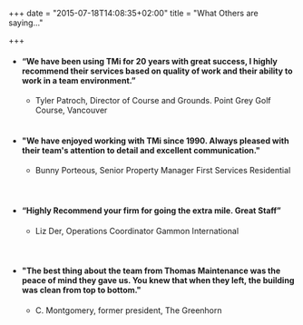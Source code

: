 +++
date = "2015-07-18T14:08:35+02:00"
title = "What Others are saying..."

+++

* #### “We have been using TMi for 20 years with great success, I highly recommend their services based on quality of work and their ability to work in a team environment.”

	+ Tyler Patroch, Director of Course and Grounds.
	  Point Grey Golf Course, Vancouver
&nbsp;    
&nbsp;    

* #### "We have enjoyed working with TMi since 1990. Always pleased with their team's attention to detail and excellent communication."

	+ Bunny Porteous, Senior Property Manager First Services Residential
&nbsp;    
&nbsp;    
  
* #### “Highly Recommend your firm for going the extra mile. Great Staff”

	+ Liz Der, Operations Coordinator Gammon International  
&nbsp;    
&nbsp;    


* #### "The best thing about the team from Thomas Maintenance was the peace of mind they gave us. You knew that when they left, the building was clean from top to bottom."

	+ C. Montgomery, former president, The Greenhorn

